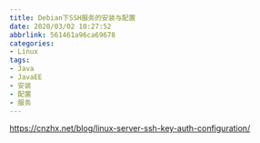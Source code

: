 ```yaml
---
title: Debian下SSH服务的安装与配置
date: 2020/03/02 10:27:52
abbrlink: 561461a96ca69678
categories:
- Linux
tags:
- Java
- JavaEE
- 安装
- 配置
- 服务
---
```

https://cnzhx.net/blog/linux-server-ssh-key-auth-configuration/
